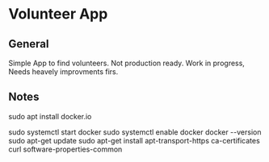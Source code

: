 # Volunteer App

## General

Simple App to find volunteers. Not production ready.
Work in progress, Needs heavely improvments firs.

## Notes


sudo apt install docker.io

sudo systemctl start docker
sudo systemctl enable docker
docker --version
sudo apt-get update
sudo apt-get install apt-transport-https ca-certificates curl software-properties-common